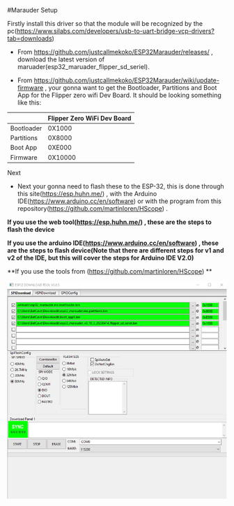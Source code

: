 #Marauder Setup

Firstly install this driver so that the module will be recognized by the pc(https://www.silabs.com/developers/usb-to-uart-bridge-vcp-drivers?tab=downloads)

* From https://github.com/justcallmekoko/ESP32Marauder/releases/ , download the latest version of maruader(esp32_maruader_flipper_sd_seriel).

* From  https://github.com/justcallmekoko/ESP32Marauder/wiki/update-firmware , your gonna want to get the Bootloader, Partitions and Boot App for the Flipper zero wifi Dev Board.
It should be looking something like this:

|                | Flipper Zero WiFi Dev Board |
|----------------|-----------------------------|
| Bootloader     |  0X1000                     |  
| Partitions     |  0X8000                     |
| Boot App       |  0XE000                     |
| Firmware       | 0X10000                     | 


Next 
* Next your gonna need to flash these to the ESP-32, this is done through this site(https://esp.huhn.me/) , with the Arduino IDE(https://www.arduino.cc/en/software) or with the program from this repository(https://github.com/martinloren/HScope) .

**If you use the web tool(https://esp.huhn.me/) , these are the steps to flash the device** 
    



**If you use the arduino IDE(https://www.arduino.cc/en/software) , these are the steps to flash device(Note that there are different steps for v1 and v2 of the IDE, but this will cover the steps for Arduino IDE V2.0)**



**If you use the tools from (https://github.com/martinloren/HScope) **

![](4.Docs/Images/FlashTool.png)
